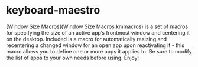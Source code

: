 # keyboard-maestro

[Window Size Macros](Window Size Macros.kmmacros) is a set of macros for specifying the size of an active app’s frontmost window and centering it on the desktop. Included is a macro for automatically resizing and recentering a changed window for an open app upon reactivating it - this macro allows you to define one or more apps it applies to. Be sure to modify the list of apps to your own needs before using. Enjoy! 